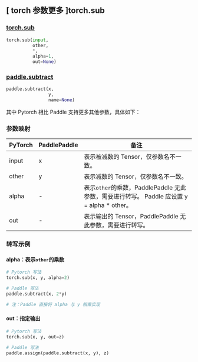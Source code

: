 ## [ torch 参数更多 ]torch.sub
### [torch.sub](https://pytorch.org/docs/stable/generated/torch.sub.html?highlight=torch%20sub#torch.sub)

```python
torch.sub(input,
          other,
          *,
          alpha=1,
          out=None)
```

### [paddle.subtract](https://www.paddlepaddle.org.cn/documentation/docs/zh/api/paddle/subtract_cn.html#subtract)

```python
paddle.subtract(x,
                y,
                name=None)
```

其中 Pytorch 相比 Paddle 支持更多其他参数，具体如下：
### 参数映射
| PyTorch       | PaddlePaddle | 备注                                                   |
| ------------- | ------------ | ------------------------------------------------------ |
| input         | x            | 表示被减数的 Tensor，仅参数名不一致。  |
| other         | y            | 表示减数的 Tensor，仅参数名不一致。  |
| alpha         | -            | 表示`other`的乘数，PaddlePaddle 无此参数，需要进行转写。 Paddle 应设置 y = alpha * other。   |
| out           | -            | 表示输出的 Tensor，PaddlePaddle 无此参数，需要进行转写。  |


### 转写示例
#### alpha：表示`other`的乘数
```python
# Pytorch 写法
torch.sub(x, y, alpha=2)

# Paddle 写法
paddle.subtract(x, 2*y)

# 注：Paddle 直接将 alpha 与 y 相乘实现
```
#### out：指定输出
```python
# Pytorch 写法
torch.sub(x, y, out=z)

# Paddle 写法
paddle.assign(paddle.subtract(x, y), z)
```
